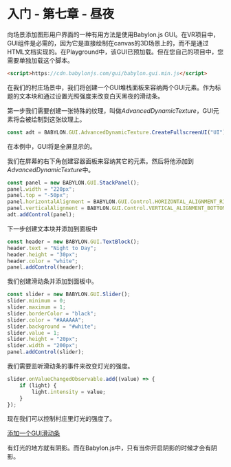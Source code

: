 入门 - 第七章 - 昼夜
===

向场景添加图形用户界面的一种有用方法是使用Babylon.js GUI。在VR项目中，GUI组件是必需的，因为它是直接绘制在canvas的3D场景上的，而不是通过HTML文档实现的。在Playground中，该GUI已预加载。但在您自己的项目中，您需要单独加载这个脚本。

````html
<script>https://cdn.babylonjs.com/gui/babylon.gui.min.js</script>
````

在我们的村庄场景中，我们将创建一个GUI堆栈面板来容纳两个GUI元素。作为标题的文本块和通过设置光照强度来改变白天黑夜的滑动条。

第一步我们需要创建一张特殊的纹理，叫做*AdvancedDynamicTexture*，GUI元素将会被绘制到这张纹理上。

````javascript
const adt = BABYLON.GUI.AdvancedDynamicTexture.CreateFullscreenUI("UI");
````

在本例中，GUI将是全屏显示的。

我们在屏幕的右下角创建容器面板来容纳其它的元素。然后将他添加到*AdvancedDynamicTexture*中。

````javascript
const panel = new BABYLON.GUI.StackPanel();
panel.width = "220px";
panel.top = "-50px";
panel.horizontalAlignment = BABYLON.GUI.Control.HORIZONTAL_ALIGNMENT_RIGHT;
panel.verticalAlignment = BABYLON.GUI.Control.VERTICAL_ALIGNMENT_BOTTOM;
adt.addControl(panel);
````

下一步创建文本块并添加到面板中

````javascript
const header = new BABYLON.GUI.TextBlock();
header.text = "Night to Day";
header.height = "30px";
header.color = "white";
panel.addControl(header);
````

我们创建滑动条并添加到面板中。

````javascript
const slider = new BABYLON.GUI.Slider();
slider.minimum = 0;
slider.maximum = 1;
slider.borderColor = "black";
slider.color = "#AAAAAA";
slider.background = "#white";
slider.value = 1;
slider.height = "20px";
slider.width = "200px";
panel.addControl(slider);
````

我们需要监听滑动条的事件来改变灯光的强度。

````javascript
slider.onValueChangedObservable.add((value) => {
    if (light) {
        light.intensity = value;
    }
});
````

现在我们可以控制村庄里灯光的强度了。

[添加一个GUI滑动条](https://playground.babylonjs.com/#KBS9I5#95)

有灯光的地方就有阴影。而在Babylon.js中，只有当你开启阴影的时候才会有阴影。